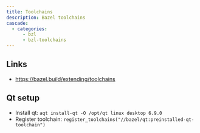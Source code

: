 ```yaml
---
title: Toolchains
description: Bazel toolchains
cascade:
  - categories:
      - bzl
      - bzl-toolchains
---
```


## Links

- https://bazel.build/extending/toolchains

## Qt setup

- Install qt: `aqt install-qt -O /opt/qt linux desktop 6.9.0`
- Register toolchain: `register_toolchains("//bazel/qt:preinstalled-qt-toolchain")`
